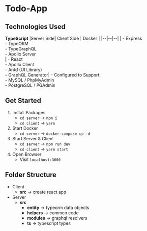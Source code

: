
# Todo-App

## Technologies Used
**TypeScript** 
|Server Side| Client Side | Docker |
|--|--|--|
| - Express <br> - TypeORM <br> - TypeGraphQL <br> - Apollo Server <br> | - React <br> - Apollo Client <br> - Antd (UI Library) <br> - GraphQL Generator| - Configured to Support: <br> - MySQL / PhpMyAdmin <br> - PostgreSQL / PGAdmin

## Get Started
 1. Install Packages 
	- `cd server` -> `npm i`
	- `cd client` -> `yarn`
 2. Start Docker
	- `cd server` -> `docker-compose up -d`
 3. Start Server & Client
	- `cd server` -> `npm run dev`
	- `cd client` -> `yarn start`
 4. Open Browser
	- Visit `localhost:3000`
	
## Folder Structure 
 - Client 
	 - **src** -> create react app
 - Server
	 - **src**
		 - **entity** -> typeorm data objects
		 - **helpers** -> common code
		 - **modules** -> graphql resolvers
		 - **ts** -> typescript types
